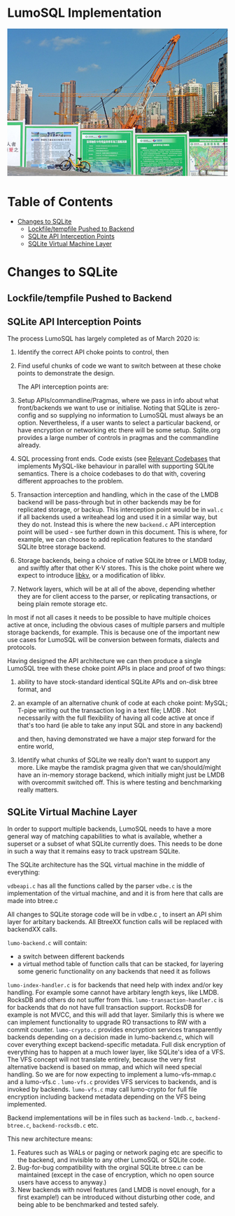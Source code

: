 <!-- SPDX-License-Identifier: CC-BY-SA-4.0 -->
<!-- SPDX-FileCopyrightText: 2020 The LumoSQL Authors -->
<!-- SPDX-ArtifactOfProjectName: LumoSQL -->
<!-- SPDX-FileType: Documentation -->
<!-- SPDX-FileComment: Original by Dan Shearer, 2020 -->


LumoSQL Implementation
======================

![](./images/lumo-implementation-intro.jpg "Metro Station Construction Futian Shenzhen China, CC license, https://www.flickr.com/photos/dcmaster/36740345496")


Table of Contents
=================

   * [Changes to SQLite](#changes-to-sqlite)
      * [Lockfile/tempfile Pushed to Backend](#lockfiletempfile-pushed-to-backend)
      * [SQLite API Interception Points](#sqlite-api-interception-points)
      * [SQLite Virtual Machine Layer](#sqlite-virtual-machine-layer)


# Changes to SQLite

## Lockfile/tempfile Pushed to Backend

SQLite API Interception Points
------------------------------

The process LumoSQL has largely completed as of March 2020 is:

1. Identify the correct API choke points to control, then
2. Find useful chunks of code we want to switch between at these choke
points to demonstrate the design.

   The API interception points are:

  1. Setup APIs/commandline/Pragmas, where we pass in info about what
front/backends we want to use or initialise. Noting that SQLite is
zero-config and so supplying no information to LumoSQL must always be an option.
Nevertheless, if a user wants to select a particular backend, or have
encryption or networking etc there will be some setup. Sqlite.org provides a
large number of controls in pragmas and the commandline already.

  2. SQL processing front ends. Code exists (see [Relevant Codebases](./lumo-relevant-codebases.md)
that implements MySQL-like behaviour in parallel with supporting SQLite semantics.
There is a choice codebases to do that with, covering different approaches to the problem.

  3. Transaction interception and handling, which in the case of the LMDB
backend will be pass-through but in other backends may be for replicated
storage, or backup. This interception point would be in ```wal.c``` if all
backends used a writeahead log and used it in a similar way, but they do not.
Instead this is where the new ```backend.c``` API interception point will be
used - see further down in this document.  This is where, for example, we can
choose to add replication features to the standard SQLite btree storage
backend.

  4. Storage backends, being a choice of native SQLite btree or LMDB today, and
swiftly after that other K-V stores. This is the choke point where we expect to
introduce [libkv](./lumo-relevant-codebases#libkv), or a modification of libkv.

  5. Network layers, which will be at all of the above, depending whether they
are for client access to the parser, or replicating transactions, or being
plain remote storage etc.

In most if not all cases it needs to be possible to have multiple choices
active at once, including the obvious cases of multiple parsers and multiple
storage backends, for example. This is because one of the important new use
cases for LumoSQL will be conversion between formats, dialects and protocols.

Having designed the API architecture we can then produce a single LumoSQL tree
with these choke point APIs in place and proof of two things:

1. ability to have stock-standard identical SQLite APIs and on-disk
btree format, and

2. an example of an alternative chunk of code at each choke point:
MySQL; T-pipe writing out the transaction log in a text file; LMDB .
Not necessarily with the full flexibility of having all code active at
once if that's too hard (ie able to take any input SQL and store in
any backend)

   and then, having demonstrated we have a major step forward for the entire world,

3. Identify what chunks of SQLite we really don't want to support any more.
   Like maybe the ramdisk pragma given that we can/should/might have an
in-memory storage backend, which initially might just be LMDB with overcommit
switched off. This is where testing and benchmarking really matters.

SQLite Virtual Machine Layer
----------------------------

In order to support multiple backends, LumoSQL needs to have a more general way
of matching capabilities to what is available, whether a superset or a subset of
what SQLite currently does. This needs to be done in such a way that it remains
easy to track upstream SQLite.

The SQLite architecture has the SQL virtual machine in the middle of everything:

`vdbeapi.c` has all the functions called by the parser
`vdbe.c` is the implementation of the virtual machine, and and it is
from here that calls are made into btree.c

All changes to SQLite storage code will be in vdbe.c , to insert an
API shim layer for arbitary backends. All BtreeXX function calls will
be replaced with backendXX calls.

`lumo-backend.c` will contain:

* a switch between different backends
* a virtual method table of function calls that can be stacked, for
layering some generic functionality on any backends that need it as
follows

`lumo-index-handler.c` is for backends that need help with index
and/or key handling. For example some cannot have arbitary length
keys, like LMDB. RocksDB and others do not suffer from this.
`lumo-transaction-handler.c` is for backends that do not have full
transaction support. RocksDB for example is not MVCC, and this will
add that layer. Similarly this is where we can implement functionality
to upgrade RO transactions to RW with a commit counter.
`lumo-crypto.c` provides encryption services transparently backends
depending on a decision made in lumo-backend.c, which will cover
everything except backend-specific metadata. Full disk encryption of
everything has to happen at a much lower layer, like SQLite's idea of
a VFS. The VFS concept will not translate entirely, because the very first
alternative backend is based on mmap, and which will need special handling. So we are for now expecting to implement a lumo-vfs-mmap.c and a lumo-vfs.c .
`lumo-vfs.c` provides VFS services to backends, and is invoked by
backends. `lumo-vfs.c` may call lumo-crypto for full file encryption
including backend metadata depending on the VFS being implemented.

Backend implementations will be in files such as `backend-lmdb.c`,
`backend-btree.c`, `backend-rocksdb.c` etc.

This new architecture means:

1. Features such as WALs or paging or network paging etc are specific to the backend, and invisible to any other LumoSQL or SQLite code.
2. Bug-for-bug compatibility with the orginal SQLite btree.c can be maintained (except in the case of encryption, which no open source users have access to anyway.)
3. New backends with novel features (and LMDB is novel enough, for a first example!) can be introduced without disturbing other code, and being able to be benchmarked and tested safely.




